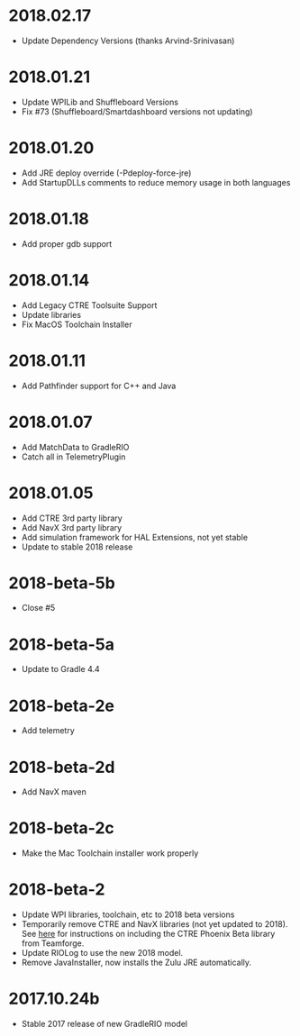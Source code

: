 # 2018.02.17
- Update Dependency Versions (thanks Arvind-Srinivasan)

# 2018.01.21
- Update WPILib and Shuffleboard Versions
- Fix #73 (Shuffleboard/Smartdashboard versions not updating)

# 2018.01.20
- Add JRE deploy override (-Pdeploy-force-jre)
- Add StartupDLLs comments to reduce memory usage in both languages

# 2018.01.18
- Add proper gdb support

# 2018.01.14
- Add Legacy CTRE Toolsuite Support
- Update libraries
- Fix MacOS Toolchain Installer

# 2018.01.11
- Add Pathfinder support for C++ and Java

# 2018.01.07
- Add MatchData to GradleRIO
- Catch all in TelemetryPlugin

# 2018.01.05
- Add CTRE 3rd party library
- Add NavX 3rd party library
- Add simulation framework for HAL Extensions, not yet stable
- Update to stable 2018 release

# 2018-beta-5b
- Close #5

# 2018-beta-5a
- Update to Gradle 4.4

# 2018-beta-2e
- Add telemetry

# 2018-beta-2d
- Add NavX maven

# 2018-beta-2c
- Make the Mac Toolchain installer work properly

# 2018-beta-2
- Update WPI libraries, toolchain, etc to 2018 beta versions  
- Temporarily remove CTRE and NavX libraries (not yet updated to 2018). See [here](BETA_CTRE.md) for instructions on including the CTRE Phoenix Beta library from Teamforge.  
- Update RIOLog to use the new 2018 model.  
- Remove JavaInstaller, now installs the Zulu JRE automatically.  

# 2017.10.24b
- Stable 2017 release of new GradleRIO model
